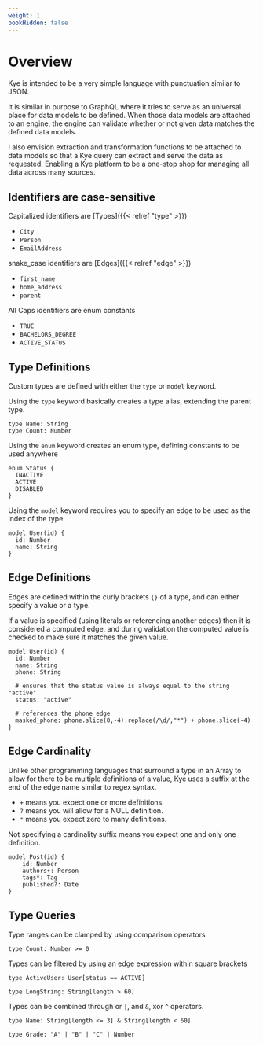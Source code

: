 ```yaml
---
weight: 1
bookHidden: false
---
```


# Overview

Kye is intended to be a very simple language with punctuation similar to JSON.

It is similar in purpose to GraphQL where it tries to serve as an universal place
for data models to be defined. When those data models are attached to an engine,
the engine can validate whether or not given data matches the defined data models.

I also envision extraction and transformation functions to be attached to data models
so that a Kye query can extract and serve the data as requested. Enabling a Kye platform
to be a one-stop shop for managing all data across many sources.

## Identifiers are case-sensitive

Capitalized identifiers are [Types]({{< relref "type" >}})
  - `City`
  - `Person`
  - `EmailAddress`

snake_case identifiers are [Edges]({{< relref "edge" >}})
  - `first_name`
  - `home_address`
  - `parent`

All Caps identifiers are enum constants
  - `TRUE`
  - `BACHELORS_DEGREE`
  - `ACTIVE_STATUS`

## Type Definitions

Custom types are defined with either the `type` or `model` keyword.

Using the `type` keyword basically creates a type alias, extending the parent type.

    type Name: String
    type Count: Number

Using the `enum` keyword creates an enum type, defining constants to be used anywhere

    enum Status {
      INACTIVE
      ACTIVE
      DISABLED
    }

Using the `model` keyword requires you to specify an edge to be used as the index of the type.

    model User(id) {
      id: Number
      name: String
    }

## Edge Definitions

Edges are defined within the curly brackets `{}` of a type, and can either specify a value or
a type.

If a value is specified (using literals or referencing another edges) then it is considered 
a computed edge, and during validation the computed value is checked to make sure it matches
the given value.

    model User(id) {
      id: Number
      name: String
      phone: String

      # ensures that the status value is always equal to the string "active"  
      status: "active"

      # references the phone edge
      masked_phone: phone.slice(0,-4).replace(/\d/,"*") + phone.slice(-4)
    }

## Edge Cardinality

Unlike other programming languages that surround a type in an Array to allow for there to be
multiple definitions of a value, Kye uses a suffix at the end of the edge name similar to regex syntax.

- `+` means you expect one or more definitions.
- `?` means you will allow for a NULL definition.
- `*` means you expect zero to many definitions.

Not specifying a cardinality suffix means you expect one and only one definition.

    model Post(id) {
        id: Number
        authors+: Person
        tags*: Tag
        published?: Date
    }

## Type Queries

Type ranges can be clamped by using comparison operators

    type Count: Number >= 0

Types can be filtered by using an edge expression within square brackets

    type ActiveUser: User[status == ACTIVE]

    type LongString: String[length > 60]

Types can be combined through or `|`, and `&`, xor `^` operators.

    type Name: String[length <= 3] & String[length < 60]

    type Grade: "A" | "B" | "C" | Number